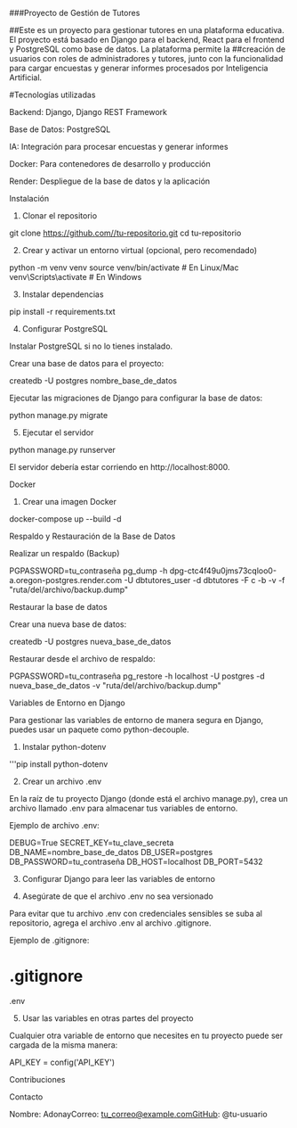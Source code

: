 ###Proyecto de Gestión de Tutores

##Este es un proyecto para gestionar tutores en una plataforma educativa. El proyecto está basado en Django para el backend, React para el frontend y PostgreSQL como base de datos. La plataforma permite la ##creación de usuarios con roles de administradores y tutores, junto con la funcionalidad para cargar encuestas y generar informes procesados por Inteligencia Artificial.

#Tecnologías utilizadas

Backend: Django, Django REST Framework


Base de Datos: PostgreSQL

IA: Integración para procesar encuestas y generar informes

Docker: Para contenedores de desarrollo y producción

Render: Despliegue de la base de datos y la aplicación

Instalación

1. Clonar el repositorio

git clone https://github.com//tu-repositorio.git
cd tu-repositorio

2. Crear y activar un entorno virtual (opcional, pero recomendado)

python -m venv venv
source venv/bin/activate  # En Linux/Mac
venv\Scripts\activate     # En Windows

3. Instalar dependencias

pip install -r requirements.txt

4. Configurar PostgreSQL

Instalar PostgreSQL si no lo tienes instalado.

Crear una base de datos para el proyecto:

createdb -U postgres nombre_base_de_datos

Ejecutar las migraciones de Django para configurar la base de datos:

python manage.py migrate

5. Ejecutar el servidor

python manage.py runserver

El servidor debería estar corriendo en http://localhost:8000.

Docker

1. Crear una imagen Docker

docker-compose up --build -d


Respaldo y Restauración de la Base de Datos

Realizar un respaldo (Backup)

PGPASSWORD=tu_contraseña pg_dump -h dpg-ctc4f49u0jms73cqloo0-a.oregon-postgres.render.com -U dbtutores_user -d dbtutores -F c -b -v -f "ruta/del/archivo/backup.dump"

Restaurar la base de datos

Crear una nueva base de datos:

createdb -U postgres nueva_base_de_datos

Restaurar desde el archivo de respaldo:

PGPASSWORD=tu_contraseña pg_restore -h localhost -U postgres -d nueva_base_de_datos -v "ruta/del/archivo/backup.dump"

Variables de Entorno en Django

Para gestionar las variables de entorno de manera segura en Django, puedes usar un paquete como python-decouple.

1. Instalar python-dotenv              

'''pip install python-dotenv                 

2. Crear un archivo .env

En la raíz de tu proyecto Django (donde está el archivo manage.py), crea un archivo llamado .env para almacenar tus variables de entorno.

Ejemplo de archivo .env:

DEBUG=True
SECRET_KEY=tu_clave_secreta
DB_NAME=nombre_base_de_datos
DB_USER=postgres
DB_PASSWORD=tu_contraseña
DB_HOST=localhost
DB_PORT=5432

3. Configurar Django para leer las variables de entorno



4. Asegúrate de que el archivo .env no sea versionado

Para evitar que tu archivo .env con credenciales sensibles se suba al repositorio, agrega el archivo .env al archivo .gitignore.

Ejemplo de .gitignore:

# .gitignore
.env

5. Usar las variables en otras partes del proyecto

Cualquier otra variable de entorno que necesites en tu proyecto puede ser cargada de la misma manera:

API_KEY = config('API_KEY')

Contribuciones


Contacto

Nombre: AdonayCorreo: tu_correo@example.comGitHub: @tu-usuario

